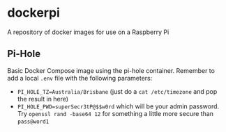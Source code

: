# dockerpi
A repository of docker images for use on a Raspberry Pi

## Pi-Hole

Basic Docker Compose image using the pi-hole container. Remember to add a local `.env` file with the following parameters:
* `PI_HOLE_TZ=Australia/Brisbane` (just do a `cat /etc/timezone` and pop the result in here)
* `PI_HOLE_PWD=superSecr3tP@$$w0rd` which will be your admin password. Try `openssl rand -base64 12` for something a little more secure than `pass@word1`
